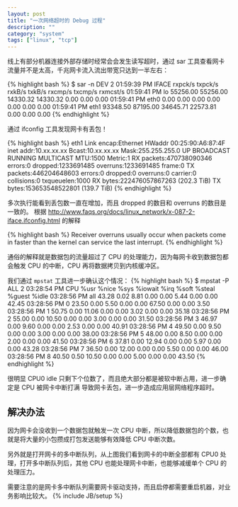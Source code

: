 ```yaml
---
layout: post
title: "一次网络超时的 Debug 过程"
description: ""
category: "system"
tags: ["linux", "tcp"]
---
```

线上有部分机器连接外部存储时经常会会发生读写超时，通过 sar 工具查看网卡流量并不是太高，千兆网卡流入流出带宽只达到一半左右：

{% highlight bash %}
$ sar -n DEV 2
01:59:39 PM     IFACE   rxpck/s   txpck/s    rxkB/s    txkB/s   rxcmp/s   txcmp/s  rxmcst/s
01:59:41 PM        lo  55256.00  55256.00  14330.32  14330.32      0.00      0.00      0.00
01:59:41 PM      eth0      0.00      0.00      0.00      0.00      0.00      0.00      0.00
01:59:41 PM      eth1  93348.50  87195.00  34645.71  22573.81      0.00      0.00      0.00
{% endhighlight %}

通过 ifconfig 工具发现网卡有丢包！

{% highlight bash %}
eth1      Link encap:Ethernet  HWaddr 00:25:90:A6:87:4F  
          inet addr:10.xx.xx.xx  Bcast:10.xx.xx.xx  Mask:255.255.255.0
          UP BROADCAST RUNNING MULTICAST  MTU:1500  Metric:1
          RX packets:470738090346 errors:0 dropped:1233691485 overruns:1233691485 frame:0
          TX packets:446204648603 errors:0 dropped:0 overruns:0 carrier:0
          collisions:0 txqueuelen:1000 
          RX bytes:222476057867263 (202.3 TiB)  TX bytes:153653548522801 (139.7 TiB)
{% endhighlight %}

多次执行能看到丢包数一直在增加，而且 dropped 的数目和 overruns 的数目是一致的。 根据 http://www.faqs.org/docs/linux_network/x-087-2-iface.ifconfig.html 的解释

{% highlight bash %}
Receiver overruns usually occur when packets come in faster than the kernel can service the last interrupt.
{% endhighlight %}

通俗的解释就是数据包的流量超过了 CPU 的处理能力，因为每网卡收到数据包都会触发 CPU 的中断，CPU 再将数据拷贝到内核缓冲区。

我们通过 `mpstat` 工具进一步确认这个情况：
{% highlight bash %}
$ mpstat -P ALL 2
03:28:54 PM  CPU    %usr   %nice    %sys %iowait    %irq   %soft  %steal  %guest   %idle
03:28:56 PM  all   43.28    0.02    8.81    0.00    0.00    5.44    0.00    0.00   42.45
03:28:56 PM    0   23.50    0.00    5.50    0.00    0.00   67.50    0.00    0.00    3.50
03:28:56 PM    1   50.75    0.00   11.06    0.00    0.00    3.02    0.00    0.00   35.18
03:28:56 PM    2   55.00    0.00   10.50    0.00    0.00    3.00    0.00    0.00   31.50
03:28:56 PM    3   46.97    0.00    9.60    0.00    0.00    2.53    0.00    0.00   40.91
03:28:56 PM    4   49.50    0.00    9.50    0.00    0.00    3.00    0.00    0.00   38.00
03:28:56 PM    5   48.00    0.00    8.50    0.00    0.00    2.00    0.00    0.00   41.50
03:28:56 PM    6   37.81    0.00   12.94    0.00    0.00    5.97    0.00    0.00   43.28
03:28:56 PM    7   36.50    0.00   12.00    0.00    0.00    5.50    0.00    0.00   46.00
03:28:56 PM    8   40.50    0.50   10.50    0.00    0.00    5.00    0.00    0.00   43.50
{% endhighlight %}

很明显 CPU0 idle 只剩下个位数了，而且绝大部分都是被软中断占用，进一步确定是 CPU 被网卡中断打满 导致网卡丢包，进一步造成应用层网络程序超时。

## 解决办法

因为网卡会没收到一个数据包就触发一次 CPU 中断，所以降低数据包的个数，也就是将大量的小包攒成打包发送能够有效降低 CPU 中断次数。

另外就是打开网卡的多中断队列，从上图我们看到网卡的中断全部都有 CPU0 处理，打开多中断队列后，其他 CPU 也能处理网卡中断，也能够减缓单个 CPU 的处理压力。

需要注意的是网卡多中断队列需要网卡驱动支持，而且启停都需要重启机器，对业务影响比较大。
{% include JB/setup %}
